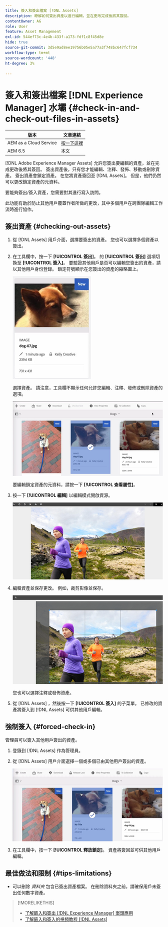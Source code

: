 ```yaml
---
title: 簽入和簽出檔案 [!DNL Assets]
description: 瞭解如何簽出資產以進行編輯，並在更改完成後將其簽回。
contentOwner: AG
role: User
feature: Asset Management
exl-id: 544ef73c-4e4b-433f-a173-fdf1c8f45d8e
hide: true
source-git-commit: 3d5e9ad8ee19756b05e5a77a3f748bc647fcf734
workflow-type: tm+mt
source-wordcount: '448'
ht-degree: 3%

---
```


# 簽入和簽出檔案 [!DNL Experience Manager] 水壩 {#check-in-and-check-out-files-in-assets}

| 版本 | 文章連結 |
| -------- | ---------------------------- |
| AEM as a Cloud Service  | [按一下這裡](https://experienceleague.adobe.com/docs/experience-manager-cloud-service/content/assets/manage/check-out-and-submit-assets.html?lang=en) |
| AEM 6.5 | 本文 |

[!DNL Adobe Experience Manager Assets] 允許您簽出要編輯的資產，並在完成更改後將其簽回。 簽出資產後，只有您才能編輯、注釋、發佈、移動或刪除資產。 簽出資產會鎖定資產。 在您將資產簽回至 [!DNL Assets]。 但是，他們仍然可以更改鎖定資產的元資料。

要能夠簽出/簽入資產，您需要對其進行寫入訪問。

此功能有助於防止其他用戶覆蓋作者所做的更改，其中多個用戶在跨團隊編輯工作流時進行協作。

## 簽出資產 {#checking-out-assets}

1. 從 [!DNL Assets] 用戶介面，選擇要簽出的資產。 您也可以選擇多個資產以簽出。
1. 在工具欄中，按一下 **[!UICONTROL 簽出]**。 的 **[!UICONTROL 簽出]** 選項切換至 **[!UICONTROL 簽入]**。
要驗證其他用戶是否可以編輯您簽出的資產，請以其他用戶身份登錄。 鎖定符號顯示在您簽出的資產的縮略圖上。

   ![chlimage_1-471](assets/chlimage_1-471.png)

   選擇資產。 請注意，工具欄不顯示任何允許您編輯、注釋、發佈或刪除資產的選項。

   ![chlimage_1-472](assets/chlimage_1-472.png)

   要編輯鎖定資產的元資料，請按一下 **[!UICONTROL 查看屬性]**。

1. 按一下 **[!UICONTROL 編輯]** 以編輯模式開啟資源。

   ![chlimage_1-473](assets/chlimage_1-473.png)

1. 編輯資產並保存更改。 例如，裁剪影像並保存。

   ![chlimage_1-474](assets/chlimage_1-474.png)

   您也可以選擇注釋或發佈資產。

1. 從 [!DNL Assets] ，然後按一下 **[!UICONTROL 簽入]** 的子菜單。 已修改的資產將簽入到 [!DNL Assets] 可供其他用戶編輯。

## 強制簽入 {#forced-check-in}

管理員可以簽入其他用戶簽出的資產。

1. 登錄到 [!DNL Assets] 作為管理員。
1. 從 [!DNL Assets] 用戶介面選擇一個或多個已由其他用戶簽出的資產。

   ![chlimage_1-476](assets/chlimage_1-476.png)

1. 在工具欄中，按一下 **[!UICONTROL 釋放鎖定]**。 資產將簽回並可供其他用戶編輯。

## 最佳做法和限制 {#tips-limitations}

* 可以刪除 *資料夾* 包含已簽出資產檔案。 在刪除資料夾之前，請確保用戶未簽出任何數字資產。

>[!MORELIKETHIS]
>
>* [了解籤入和簽出 [!DNL Experience Manager] 案頭應用](https://experienceleague.adobe.com/docs/experience-manager-desktop-app/using/using.html#how-app-works2)
>* [了解籤入和簽入的視頻教程 [!DNL Assets]](https://experienceleague.adobe.com/docs/experience-manager-learn/assets/collaboration/check-in-and-check-out.html)

